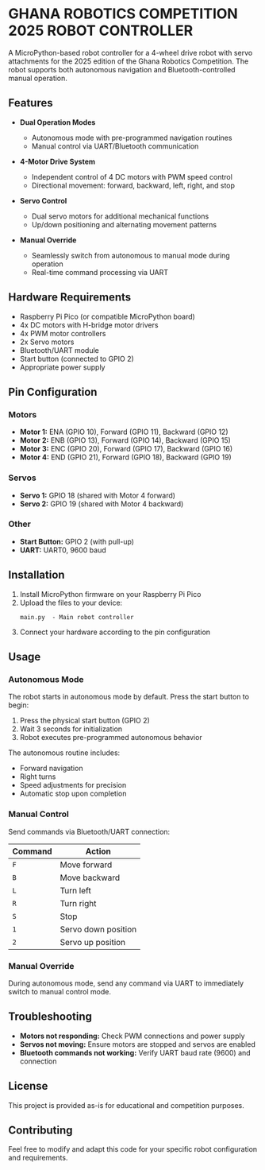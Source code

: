 # GHANA ROBOTICS COMPETITION 2025 ROBOT CONTROLLER

A MicroPython-based robot controller for a 4-wheel drive robot with servo attachments for the 2025 edition of the Ghana Robotics Competition. The robot supports both autonomous navigation and Bluetooth-controlled manual operation.

## Features

- **Dual Operation Modes**
  - Autonomous mode with pre-programmed navigation routines
  - Manual control via UART/Bluetooth communication
  
- **4-Motor Drive System**
  - Independent control of 4 DC motors with PWM speed control
  - Directional movement: forward, backward, left, right, and stop
  
- **Servo Control**
  - Dual servo motors for additional mechanical functions
  - Up/down positioning and alternating movement patterns
  
- **Manual Override**
  - Seamlessly switch from autonomous to manual mode during operation
  - Real-time command processing via UART

## Hardware Requirements

- Raspberry Pi Pico (or compatible MicroPython board)
- 4x DC motors with H-bridge motor drivers
- 4x PWM motor controllers
- 2x Servo motors
- Bluetooth/UART module
- Start button (connected to GPIO 2)
- Appropriate power supply

## Pin Configuration

### Motors
- **Motor 1:** ENA (GPIO 10), Forward (GPIO 11), Backward (GPIO 12)
- **Motor 2:** ENB (GPIO 13), Forward (GPIO 14), Backward (GPIO 15)
- **Motor 3:** ENC (GPIO 20), Forward (GPIO 17), Backward (GPIO 16)
- **Motor 4:** END (GPIO 21), Forward (GPIO 18), Backward (GPIO 19)

### Servos
- **Servo 1:** GPIO 18 (shared with Motor 4 forward)
- **Servo 2:** GPIO 19 (shared with Motor 4 backward)

### Other
- **Start Button:** GPIO 2 (with pull-up)
- **UART:** UART0, 9600 baud

## Installation

1. Install MicroPython firmware on your Raspberry Pi Pico
2. Upload the files to your device:
   ```
   main.py  - Main robot controller
   ```
3. Connect your hardware according to the pin configuration

## Usage

### Autonomous Mode

The robot starts in autonomous mode by default. Press the start button to begin:

1. Press the physical start button (GPIO 2)
2. Wait 3 seconds for initialization
3. Robot executes pre-programmed autonomous behavior

The autonomous routine includes:
- Forward navigation
- Right turns
- Speed adjustments for precision
- Automatic stop upon completion

### Manual Control

Send commands via Bluetooth/UART connection:

| Command | Action |
|---------|--------|
| `F` | Move forward |
| `B` | Move backward |
| `L` | Turn left |
| `R` | Turn right |
| `S` | Stop |
| `1` | Servo down position |
| `2` | Servo up position |

### Manual Override

During autonomous mode, send any command via UART to immediately switch to manual control mode.

## Troubleshooting

- **Motors not responding:** Check PWM connections and power supply
- **Servos not moving:** Ensure motors are stopped and servos are enabled
- **Bluetooth commands not working:** Verify UART baud rate (9600) and connection

## License

This project is provided as-is for educational and competition purposes.

## Contributing

Feel free to modify and adapt this code for your specific robot configuration and requirements.
